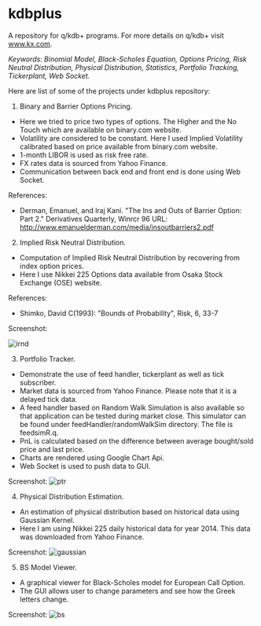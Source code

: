 kdbplus
=======

A repository for q/kdb+ programs. For more details on q/kdb+ visit www.kx.com.

_Keywords: Binomial Model, Black-Scholes Equation, Options Pricing, Risk Neutral Distribution, Physical Distribution, Statistics, Portfolio Tracking, Tickerplant, Web Socket._

Here are list of some of the projects under kdbplus repository:

1. Binary and Barrier Options Pricing.
  * Here we tried to price two types of options. The Higher and the No Touch which are available
    on binary.com website. 
  * Volatility are considered to be constant. Here I used Implied Volatility calibrated based on price 
   available from binary.com website.
  * 1-month LIBOR is used as risk free rate.
  * FX rates data is sourced from Yahoo Finance.
  * Communication between back end and front end is done using Web Socket. 

  References:

  - Derman, Emanuel, and lraj Kani. "The Ins and Outs of
    Barrier Option: Part 2." Derivatives Quarterly, Winrcr 96
    URL: http://www.emanuelderman.com/media/insoutbarriers2.pdf

2. Implied Risk Neutral Distribution.
  * Computation of Implied Risk Neutral Distribution by recovering from index option prices.
  * Here I use Nikkei 225 Options data available from Osaka Stock Exchange (OSE) website.
  
  References:

  - Shimko, David C(1993): "Bounds of Probability", Risk, 6, 33-7
  
  Screenshot:

  ![irnd](https://cloud.githubusercontent.com/assets/9425771/6879928/705e4738-d550-11e4-94e0-c41d9e95eeec.png)
  
3. Portfolio Tracker.
  * Demonstrate the use of feed handler, tickerplant as well as tick subscriber.
  * Market data is sourced from Yahoo Finance. Please note that it is a delayed tick data.
  * A feed handler based on Random Walk Simulation is also available so that application can be tested
    during market close. This simulator can be found under feedHandler/randomWalkSim directory.
    The file is feedsimR.q.
  * PnL is calculated based on the difference between average bought/sold price and last price.
  * Charts are rendered using Google Chart Api.
  * Web Socket is used to push data to GUI.
  
  Screenshot:
  ![ptr](https://cloud.githubusercontent.com/assets/9425771/6880569/4fe2dc9e-d573-11e4-84ae-b3522efe7696.png)

4. Physical Distribution Estimation.
  * An estimation of physical distribution based on historical data using Gaussian Kernel.
  * Here I am using Nikkei 225 daily historical data for year 2014. This data was downloaded
    from Yahoo Finance.

  Screenshot:
  ![gaussian](https://cloud.githubusercontent.com/assets/9425771/6885618/07ca59a8-d65b-11e4-86db-5858c1bee709.png)

5. BS Model Viewer.
  * A graphical viewer for Black-Scholes model for European Call Option.
  * The GUI allows user to change parameters and see how the Greek letters change.
  
  Screenshot:
  ![bs](https://cloud.githubusercontent.com/assets/9425771/6935038/ceeeed8e-d870-11e4-8adf-d0f5421c24f1.png)
